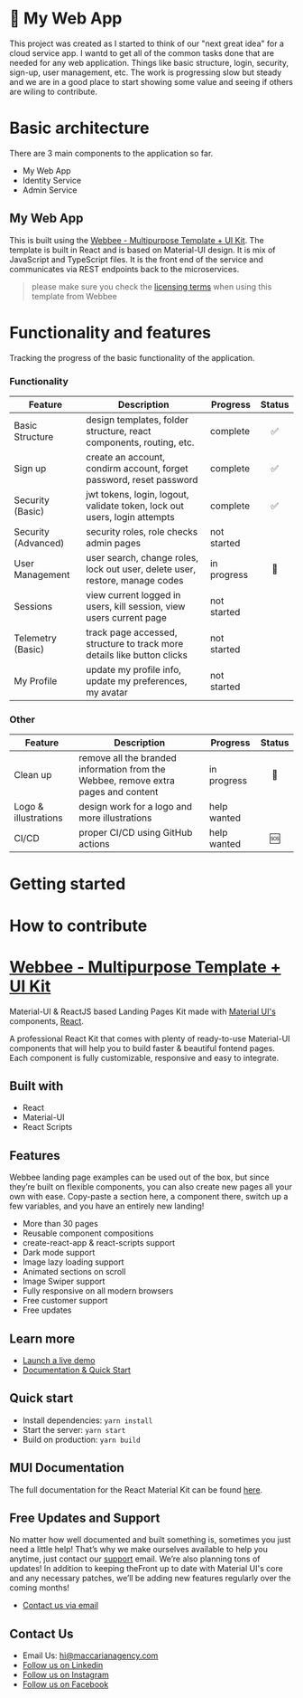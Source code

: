 # 🚀 My Web App

This project was created as I started to think of our "next great idea" for a cloud service app. I wantd to get all of the common tasks done that are needed for any web application. Things like basic structure, login, security, sign-up, user management, etc. The work is progressing slow but steady and we are in a good place to start showing some value and seeing if others are wiling to contribute.

# Basic architecture

There are 3 main components to the application so far. 
- My Web App
- Identity Service
- Admin Service

## My Web App

This is built using the [Webbee - Multipurpose Template + UI Kit](https://webbee.maccarianagency.com/). The template is built in React and is based on Material-UI design. It is mix of JavaScript and TypeScript files. It is the front end of the service and communicates via REST endpoints back to the microservices.

> please make sure you check the [licensing terms](https://mui.com/store/license/#i-standard-license) when using this template from Webbee

# Functionality and features

Tracking the progress of the basic functionality of the application.

### Functionality

| Feature             | Description                                                                  | Progress    | Status |
| ------------------- | ---------------------------------------------------------------------------- | ----------- | :----: |
| Basic Structure     | design templates, folder structure, react components, routing, etc.          | complete    |   ✅   |
| Sign up             | create an account, condirm account, forget password, reset password          | complete    |   ✅   |
| Security (Basic)    | jwt tokens, login, logout, validate token, lock out users, login attempts    | complete    |   ✅   |
| Security (Advanced) | security roles, role checks admin pages                                      | not started |        |
| User Management     | user search, change roles, lock out user, delete user, restore, manage codes | in progress |   🚧   |
| Sessions            | view current logged in users, kill session, view users current page          | not started |        |
| Telemetry (Basic)   | track page accessed, structure to track more details like button clicks      | not started |        |
| My Profile          | update my profile info, update my preferences, my avatar                     | not started |        |

### Other

| Feature  | Description                                                                        | Progress    | Status |
| -------- | ---------------------------------------------------------------------------------- | ----------- | :----: |
| Clean up | remove all the branded information from the Webbee, remove extra pages and content | in progress |   🚧   |
| Logo & illustrations    | design work for a logo and more illustrations                       | help wanted |        |
| CI/CD    | proper CI/CD using GitHub actions                                                  | help wanted |   🆘   |

# Getting started



# How to contribute

# [Webbee - Multipurpose Template + UI Kit](https://webbee.maccarianagency.com/)

Material-UI & ReactJS based Landing Pages Kit made with [Material UI's](https://material-ui.com/?ref=maccarian-agency) components, [React](https://reactjs.org/?ref=maccarian-agency).

A professional React Kit that comes with plenty of ready-to-use Material-UI components that will help you to build faster & beautiful fontend pages. Each component is fully customizable, responsive and easy to integrate.

## Built with

- React
- Material-UI
- React Scripts

## Features

Webbee landing page examples can be used out of the box, but since they’re built on flexible components, you can also create new pages all your own with ease. Copy-paste a section here, a component there, switch up a few variables, and you have an entirely new landing!

- More than 30 pages
- Reusable component compositions
- create-react-app & react-scripts support
- Dark mode support
- Image lazy loading support
- Animated sections on scroll
- Image Swiper support
- Fully responsive on all modern browsers
- Free customer support
- Free updates

## Learn more

- [Launch a live demo](https://webbee.maccarianagency.com)
- [Documentation & Quick Start](https://webbee.maccarianagency.com/docs-introduction)

## Quick start

- Install dependencies: `yarn install`
- Start the server: `yarn start`
- Build on production: `yarn build`

## MUI Documentation

The full documentation for the React Material Kit can be found [here](https://next.material-ui.com?ref=maccarian-agency).

## Free Updates and Support

No matter how well documented and built something is, sometimes you just need a little help! That’s why we make ourselves available to help you anytime, just contact our [support](hi@maccarianagency.com) email. We’re also planning tons of updates! In addition to keeping theFront up to date with Material UI's core and any necessary patches, we’ll be adding new features regularly over the coming months!

- [Contact us via email](hi@maccarianagency.com)

## Contact Us

- Email Us: hi@maccarianagency.com
- [Follow us on Linkedin](https://www.linkedin.com/company/maccarian)
- [Follow us on Instagram](https://www.instagram.com/maccarian/)
- [Follow us on Facebook](https://facebook.com/maccarian.agency/)
